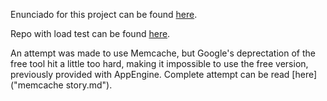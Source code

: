Enunciado for this project can be found [here](enunciado.pdf).

Repo with load test can be found [here](https://github.com/rozanecm/7561-tp1-load_test).

An attempt was made to use Memcache, but Google's deprectation of the free tool hit a little too hard, making it impossible to use the free version, previously provided with AppEngine. Complete attempt can be read [here]("memcache story.md").
